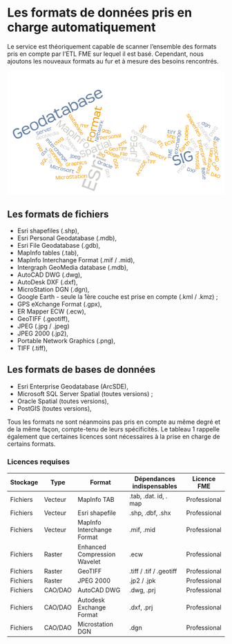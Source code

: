 # Les formats de données pris en charge automatiquement

Le service est théoriquement capable de scanner l’ensemble des formats pris en compte par l’ETL  FME sur lequel il est basé. Cependant, nous ajoutons les nouveaux formats au fur et à mesure des besoins rencontrés.

![Les formats scannés automatiquement](../../images/scanFME_Formats_WordCloud.png "Chercher les données dans Isogeo")

## Les formats de fichiers

* Esri shapefiles (.shp),
* Esri Personal Geodatabase (.mdb),
* Esri File Geodatabase (.gdb),
* MapInfo tables (.tab),
* MapInfo Interchange Format (.mif / .mid),
* Intergraph GeoMedia database (.mdb),
* AutoCAD DWG (.dwg),
* AutoDesk DXF (.dxf),
* MicroStation DGN (.dgn),
* Google Earth - seule la 1ère couche est prise en compte (.kml / .kmz) ;
* GPS eXchange Format (.gpx),
* ER Mapper ECW (.ecw),
* GeoTIFF (.geotiff),
* JPEG (.jpg / .jpeg)
* JPEG 2000 (.jp2),
* Portable Network Graphics (.png),
* TIFF (.tiff),

## Les formats de bases de données

* Esri Enterprise Geodatabase (ArcSDE),
* Microsoft SQL Server Spatial (toutes versions) ;
* Oracle Spatial (toutes versions),
* PostGIS (toutes versions),

Tous les formats ne sont néanmoins pas pris en compte au même degré et de la même façon, compte-tenu de leurs spécificités. Le tableau 1 rappelle également que certaines licences sont nécessaires à la prise en charge de certains formats.

### Licences requises

| Stockage | Type    | Format                       | Dépendances indispensables | Licence FME  |
|:-------- | ------- | -----------                  | -------------------------- | ------------ |
| Fichiers | Vecteur | MapInfo TAB                  | .tab, .dat. id, . map      | Professional |
| Fichiers | Vecteur | Esri shapefile               | .shp, .dbf, .shx           | Professional |
| Fichiers | Vecteur | MapInfo Interchange Format   | .mif, .mid                 | Professional |
| Fichiers | Raster  | Enhanced Compression Wavelet | .ecw                       | Professional |
| Fichiers | Raster  | GeoTIFF                      | .tiff / .tif / .geotiff    | Professional |
| Fichiers | Raster  | JPEG 2000                    | .jp2 / .jpk                | Professional |
| Fichiers | CAO/DAO | AutoCAD DWG                  | .dwg, .prj                 | Professional |
| Fichiers | CAO/DAO | Autodesk Exchange Format     | .dxf, .prj                 | Professional |
| Fichiers | CAO/DAO | Microstation DGN             | .dgn                       | Professional |


